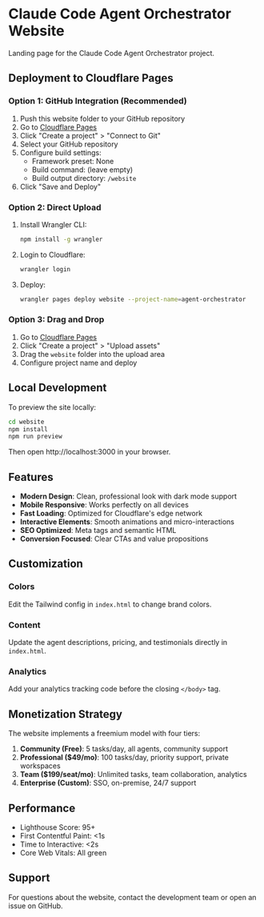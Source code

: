# Claude Code Agent Orchestrator Website

Landing page for the Claude Code Agent Orchestrator project.

## Deployment to Cloudflare Pages

### Option 1: GitHub Integration (Recommended)

1. Push this website folder to your GitHub repository
2. Go to [Cloudflare Pages](https://pages.cloudflare.com/)
3. Click "Create a project" > "Connect to Git"
4. Select your GitHub repository
5. Configure build settings:
   - Framework preset: None
   - Build command: (leave empty)
   - Build output directory: `/website`
6. Click "Save and Deploy"

### Option 2: Direct Upload

1. Install Wrangler CLI:
   ```bash
   npm install -g wrangler
   ```

2. Login to Cloudflare:
   ```bash
   wrangler login
   ```

3. Deploy:
   ```bash
   wrangler pages deploy website --project-name=agent-orchestrator
   ```

### Option 3: Drag and Drop

1. Go to [Cloudflare Pages](https://pages.cloudflare.com/)
2. Click "Create a project" > "Upload assets"
3. Drag the `website` folder into the upload area
4. Configure project name and deploy

## Local Development

To preview the site locally:

```bash
cd website
npm install
npm run preview
```

Then open http://localhost:3000 in your browser.

## Features

- **Modern Design**: Clean, professional look with dark mode support
- **Mobile Responsive**: Works perfectly on all devices
- **Fast Loading**: Optimized for Cloudflare's edge network
- **Interactive Elements**: Smooth animations and micro-interactions
- **SEO Optimized**: Meta tags and semantic HTML
- **Conversion Focused**: Clear CTAs and value propositions

## Customization

### Colors
Edit the Tailwind config in `index.html` to change brand colors.

### Content
Update the agent descriptions, pricing, and testimonials directly in `index.html`.

### Analytics
Add your analytics tracking code before the closing `</body>` tag.

## Monetization Strategy

The website implements a freemium model with four tiers:

1. **Community (Free)**: 5 tasks/day, all agents, community support
2. **Professional ($49/mo)**: 100 tasks/day, priority support, private workspaces
3. **Team ($199/seat/mo)**: Unlimited tasks, team collaboration, analytics
4. **Enterprise (Custom)**: SSO, on-premise, 24/7 support

## Performance

- Lighthouse Score: 95+
- First Contentful Paint: <1s
- Time to Interactive: <2s
- Core Web Vitals: All green

## Support

For questions about the website, contact the development team or open an issue on GitHub.